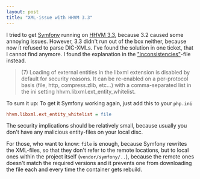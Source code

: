 ```yaml
---
layout: post
title: "XML-issue with HHVM 3.3"
---
```


I tried to get [Symfony](http://symfony.com/) running on [HHVM 3.3](http://hhvm.com/blog/6239/hhvm-3-3-0),
because 3.2 caused some annoying issues. However, 3.3 didn't run out of the box
neither, because now it refused to parse DIC-XMLs. I've found the solution in
one ticket, that I cannot find anymore. I found the explanation in the
["inconsistencies"](https://github.com/facebook/hhvm/blob/c53aa2bd8ffb6e06768cbd4c9c26ff95db442369/hphp/doc/inconsistencies#L131-L134)-file
instead.

> (7) Loading of external entities in the libxml extension is disabled by default
> for security reasons. It can be re-enabled on a per-protocol basis (file, http,
> compress.zlib, etc...) with a comma-separated list in the ini setting
> hhvm.libxml.ext_entity_whitelist.

To sum it up: To get it Symfony working again, just add this to your `php.ini`

```ini
hhvm.libxml.ext_entity_whitelist = file
```

The security implications should be relatively small, because usually you don't
have any malicious entity-files on your local disc.

For those, who want to know: `file` is enough, because Symfony rewrites the
XML-files, so that they don't refer to the remote locations, but to local ones
within the project itself (`vendor/symfony/..`),
because the remote ones doesn't match the required versions and it prevents one
from downloading the file each and every time the container gets rebuild.
